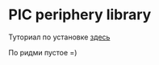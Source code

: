 # PIC periphery library

Туториал по установке [здесь](https://github.com/KaiL4eK/pic_periphery_lib/blob/master/doc/install.md)

По ридми пустое =)
